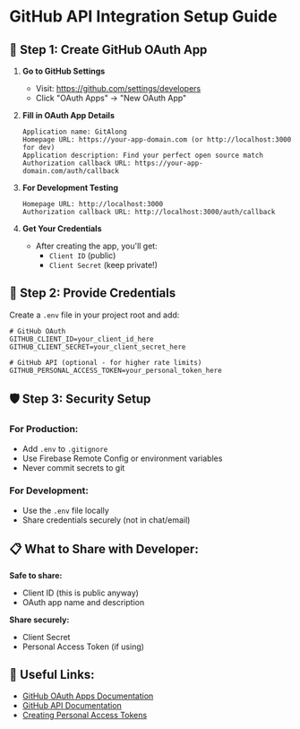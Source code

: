 # GitHub API Integration Setup Guide

## 🔧 Step 1: Create GitHub OAuth App

1. **Go to GitHub Settings**
   - Visit: https://github.com/settings/developers
   - Click "OAuth Apps" → "New OAuth App"

2. **Fill in OAuth App Details**
   ```
   Application name: GitAlong
   Homepage URL: https://your-app-domain.com (or http://localhost:3000 for dev)
   Application description: Find your perfect open source match
   Authorization callback URL: https://your-app-domain.com/auth/callback
   ```

3. **For Development Testing**
   ```
   Homepage URL: http://localhost:3000
   Authorization callback URL: http://localhost:3000/auth/callback
   ```

4. **Get Your Credentials**
   - After creating the app, you'll get:
     - `Client ID` (public)
     - `Client Secret` (keep private!)

## 🔐 Step 2: Provide Credentials

Create a `.env` file in your project root and add:

```env
# GitHub OAuth
GITHUB_CLIENT_ID=your_client_id_here
GITHUB_CLIENT_SECRET=your_client_secret_here

# GitHub API (optional - for higher rate limits)
GITHUB_PERSONAL_ACCESS_TOKEN=your_personal_token_here
```

## 🛡️ Step 3: Security Setup

### For Production:
- Add `.env` to `.gitignore`
- Use Firebase Remote Config or environment variables
- Never commit secrets to git

### For Development:
- Use the `.env` file locally
- Share credentials securely (not in chat/email)

## 📋 What to Share with Developer:

**Safe to share:**
- Client ID (this is public anyway)
- OAuth app name and description

**Share securely:**
- Client Secret
- Personal Access Token (if using)

## 🔗 Useful Links:
- [GitHub OAuth Apps Documentation](https://docs.github.com/en/developers/apps/building-oauth-apps)
- [GitHub API Documentation](https://docs.github.com/en/rest)
- [Creating Personal Access Tokens](https://docs.github.com/en/authentication/keeping-your-account-and-data-secure/creating-a-personal-access-token) 